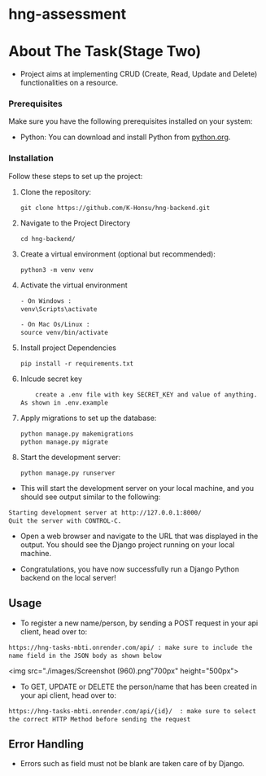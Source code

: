 # hng-assessment

# About The Task(Stage Two)
 - Project aims at implementing CRUD (Create, Read, Update and Delete) functionalities on a resource.

### Prerequisites

Make sure you have the following prerequisites installed on your system:

- Python: You can download and install Python from [python.org](https://www.python.org/downloads/).

### Installation

Follow these steps to set up the project:
1. Clone the repository: 
    ```
    git clone https://github.com/K-Honsu/hng-backend.git
    ```
2. Navigate to the Project Directory
    ```
    cd hng-backend/
    ```
3. Create a virtual environment (optional but recommended):
    ```
    python3 -m venv venv
    ```
4. Activate the virtual environment
    ```
    - On Windows :
    venv\Scripts\activate
    ```

    ```
    - On Mac Os/Linux :
    source venv/bin/activate
    ```
5. Install project Dependencies
    ```
    pip install -r requirements.txt
    ```
6. Inlcude secret key
    ```
        create a .env file with key SECRET_KEY and value of anything. As shown in .env.example
    ```
6. Apply migrations to set up the database:
    ```
    python manage.py makemigrations
    python manage.py migrate
    ```
7. Start the development server:
    ```
    python manage.py runserver
    ```
- This will start the development server on your local machine, and you should see output similar to the following:

```
Starting development server at http://127.0.0.1:8000/
Quit the server with CONTROL-C.
```

- Open a web browser and navigate to the URL that was displayed in the output. You should see the Django project running on your local machine.

- Congratulations, you have now successfully run a Django Python backend on the local server!

## Usage 
- To register a new name/person, by sending a POST request in your api client, head over to:
```
https://hng-tasks-mbti.onrender.com/api/ : make sure to include the name field in the JSON body as shown below
```
<img src="./images/Screenshot (960).png"700px" height="500px">

- To GET, UPDATE or DELETE the person/name that has been created in your api client, head over to:
```
https://hng-tasks-mbti.onrender.com/api/{id}/  : make sure to select the correct HTTP Method before sending the request
```

## Error Handling
- Errors such as field must not be blank are taken care of by Django.